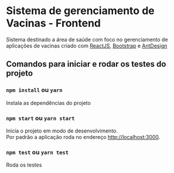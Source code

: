 # Sistema de gerenciamento de Vacinas - Frontend

Sistema destinado a área de saúde com foco no gerenciamento de aplicações de vacinas
criado com [ReactJS](https://pt-br.reactjs.org/), [Bootstrap](https://getbootstrap.com/) e [AntDesign](https://ant.design/)

## Comandos para iniciar e rodar os testes do projeto

### `npm install` ou `yarn`

Instala as dependências do projeto

### `npm start` ou `yarn start`

Inicia o projeto em modo de desenvolvimento.\
Por padrão a aplicação roda no endereço [http://localhost:3000](http://localhost:3000).

### `npm test` ou `yarn test`

Roda os testes
